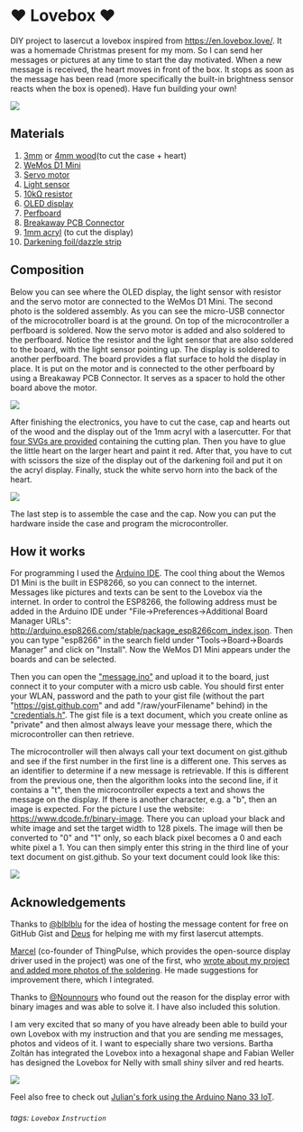 ❤️ Lovebox ❤️
===
DIY project to lasercut a lovebox inspired from https://en.lovebox.love/. It was a homemade Christmas present for my mom. So I can send her messages or pictures at any time to start the day motivated. When a new message is received, the heart moves in front of the box. It stops as soon as the message has been read (more specifically the built-in brightness sensor reacts when the box is opened). Have fun building your own!

![](https://github.com/julisa99/Lovebox/blob/master/docs/images/demo_lovebox.gif)

## Materials
1. [3mm](https://www.amazon.de/dp/B0002FQKX4) or [4mm wood](https://www.amazon.de/dp/B06Y48L765)(to cut the case + heart)
2. [WeMos D1 Mini](https://www.amazon.de/dp/B01N9RXGHY) 
3. [Servo motor](https://www.amazon.de/dp/B07236KYVC)
4. [Light sensor](https://www.amazon.de/dp/B00SWO73DS)
5. [10kΩ resistor](https://www.amazon.de/dp/B072BHDBDG)
6. [OLED display](https://www.amazon.de/dp/B074NJMPYJ)
7. [Perfboard](https://www.amazon.de/dp/B00VL1KHJQ)
8. [Breakaway PCB Connector](https://www.amazon.de/dp/B01M69EA9O)
9. [1mm acryl](https://www.amazon.de/dp/B07T4JSXYR) (to cut the display)
10. [Darkening foil/dazzle strip](https://www.amazon.de/dp/B001CC6VYO)

## Composition 
Below you can see where the OLED display, the light sensor with resistor and the servo motor are connected to the WeMos D1 Mini. The second photo is the soldered assembly. As you can see the micro-USB connector of the microcotroller board is at the ground. On top of the microcontroller a perfboard is soldered. Now the servo motor is added and also soldered to the perfboard. Notice the resistor and the light sensor that are also soldered to the board, with the light sensor pointing up. The display is soldered to another perfboard. The board provides a flat surface to hold the display in place. It is put on the motor and is connected to the other perfboard by using a Breakaway PCB Connector. It serves as a spacer to hold the other board above the motor.

![](https://github.com/julisa99/Lovebox/blob/master/docs/images/composition.JPG)

After finishing the electronics, you have to cut the case, cap and hearts out of the wood and the display out of the 1mm acryl with a lasercutter. For that [four SVGs are provided](https://github.com/julisa99/Lovebox/tree/master/lasercut_files) containing the cutting plan. Then you have to glue the little heart on the larger heart and paint it red. After that, you have to cut with scissors the size of the display out of the darkening foil and put it on the acryl display. Finally, stuck the white servo horn into the back of the heart.

![](https://github.com/julisa99/Lovebox/blob/master/docs/images/heart.jpg)

The last step is to assemble the case and the cap. Now you can put the hardware inside the case and program the microcontroller.

## How it works

For programming I used the [Arduino IDE](https://www.arduino.cc/en/Main/Software). The cool thing about the Wemos D1 Mini is the built in ESP8266, so you can connect to the internet. Messages like pictures and texts can be sent to the Lovebox via the internet. In order to control the ESP8266, the following address must be added in the Arduino IDE under "File->Preferences->Additional Board Manager URLs": http://arduino.esp8266.com/stable/package_esp8266com_index.json. Then you can type "esp8266" in the search field under "Tools->Board->Boards Manager" and click on "Install". Now the WeMos D1 Mini appears under the boards and can be selected.

Then you can open the ["message.ino"](https://github.com/julisa99/Lovebox/blob/master/message/message.ino) and upload it to the board, just connect it to your computer with a micro usb cable. You should first enter your WLAN, password and the path to your gist file (without the part "https://gist.github.com" and add "/raw/yourFilename" behind) in the ["credentials.h"](https://github.com/julisa99/Lovebox/blob/master/message/credentials.h). The gist file is a text document, which you create online as "private" and then almost always leave your message there, which the microcontroller can then retrieve.

The microcontroller will then always call your text document on gist.github and see if the first number in the first line is a different one. This serves as an identifier to determine if a new message is retrievable.
If this is different from the previous one, then the algorithm looks into the second line, if it contains a "t", then the microcontroller expects a text and shows the message on the display. If there is another character, e.g. a "b", then an image is expected. For the picture I use the website: https://www.dcode.fr/binary-image. There you can upload your black and white image and set the target width to 128 pixels. The image will then be converted to "0" and "1" only, so each black pixel becomes a 0 and each white pixel a 1. You can then simply enter this string in the third line of your text document on gist.github. So your text document could look like this:

![](https://github.com/julisa99/Lovebox/blob/master/docs/images/gist-textdocument.PNG)

## Acknowledgements

Thanks to [@blblblu](https://github.com/blblblu/) for the idea of hosting the message content for free on GitHub Gist and [Deus](https://github.com/Daniel-Amadeus/) for helping me with my first lasercut attempts.

[Marcel](https://github.com/marcelstoer/) (co-founder of ThingPulse, which provides the open-source display driver used in the project) was one of the first, who [wrote about my project and added more photos of the soldering](https://frightanic.com/iot/the-lovebox-a-gift-from-a-maker/). He made suggestions for improvement there, which I integrated.

Thanks to [@Nounnours](https://github.com/Nounnours/) who found out the reason for the display error with binary images and was able to solve it. I have also included this solution. 

I am very excited that so many of you have already been able to build your own Lovebox with my instruction and that you are sending me messages, photos and videos of it. I want to especially share two versions. Bartha Zoltán has integrated the Lovebox into a hexagonal shape and Fabian Weller has designed the Lovebox for Nelly with small shiny silver and red hearts.

![](https://user-images.githubusercontent.com/8758907/116134112-d2340e00-a6cf-11eb-9076-082b64c76a75.png)

Feel also free to check out [Julian's fork using the Arduino Nano 33 IoT](https://github.com/JulianBeaulieu/DIY-LoveBox).


###### tags: `Lovebox` `Instruction`
